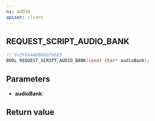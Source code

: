 ```yaml
---
ns: AUDIO
apiset: client
---
```

## REQUEST_SCRIPT_AUDIO_BANK

```c
// 0x2F844A8B08D76685
BOOL REQUEST_SCRIPT_AUDIO_BANK(const char* audioBank);
```


## Parameters
* **audioBank**:

## Return value

